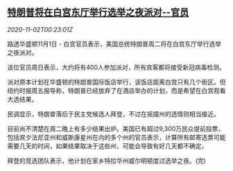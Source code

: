 <!--1604276616000-->
[特朗普将在白宫东厅举行选举之夜派对--官员](https://cn.reuters.com/article/trump-plan-white-house-party-1101-sun-idCNKBS27I00P)
------

<div><i>2020-11-02T00:23:01Z</i></div><p>路透华盛顿11月1日 - 白宫官员表示，美国总统特朗普周二将在白宫东厅举行选举之夜派对。</p><p>该位官员周日表示，大约将有400人参加派对，所有宾客都将接受新冠病毒检测。</p><p>派对原本计划在华盛顿的特朗普国际饭店举行，该饭店距离白宫只有几个街区。但纽约时报周五报导称，特朗普已经放弃了在酒店举办的计划，而是希望在白宫观看大选结果。</p><p>民调显示，特朗普落后于民主党候选人拜登，不过在摇摆州的选情则相当接近。</p><p>目前尚不清楚在周二晚上有多少结果出炉。美国已有超过9,300万民众提前投票，包括宾夕法尼亚州和威斯康星州在内的多个州的官员表示，计算所有邮寄选票可能需要几天的时间，如果结果取决于这些州，可能会导致有好几天都不确定。</p><p>拜登的竞选团队表示，他计划在家乡特拉华州威尔明顿度过选举之夜。(完)</p>
